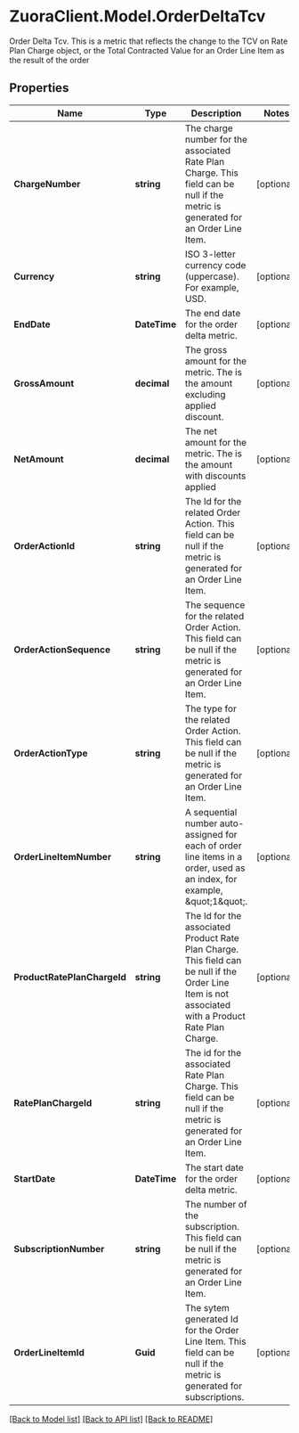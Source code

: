 # ZuoraClient.Model.OrderDeltaTcv
Order Delta Tcv. This is a metric that reflects the change to the TCV on Rate Plan Charge object, or the Total Contracted Value for an Order Line Item as the result of the order 

## Properties

Name | Type | Description | Notes
------------ | ------------- | ------------- | -------------
**ChargeNumber** | **string** | The charge number for the associated Rate Plan Charge. This field can be null if the metric is generated for an Order Line Item.  | [optional] 
**Currency** | **string** | ISO 3-letter currency code (uppercase). For example, USD.  | [optional] 
**EndDate** | **DateTime** | The end date for the order delta metric.  | [optional] 
**GrossAmount** | **decimal** | The gross amount for the metric. The is the amount excluding applied discount.  | [optional] 
**NetAmount** | **decimal** | The net amount for the metric. The is the amount with discounts applied  | [optional] 
**OrderActionId** | **string** | The Id for the related Order Action. This field can be null if the metric is generated for an Order Line Item.  | [optional] 
**OrderActionSequence** | **string** | The sequence for the related Order Action. This field can be null if the metric is generated for an Order Line Item.  | [optional] 
**OrderActionType** | **string** | The type for the related Order Action. This field can be null if the metric is generated for an Order Line Item.  | [optional] 
**OrderLineItemNumber** | **string** | A sequential number auto-assigned for each of order line items in a order, used as an index, for example, \&quot;1\&quot;.  | [optional] 
**ProductRatePlanChargeId** | **string** | The Id for the associated Product Rate Plan Charge. This field can be null if the Order Line Item is not associated with a Product Rate Plan Charge.  | [optional] 
**RatePlanChargeId** | **string** | The id for the associated Rate Plan Charge. This field can be null if the metric is generated for an Order Line Item.  | [optional] 
**StartDate** | **DateTime** | The start date for the order delta metric.  | [optional] 
**SubscriptionNumber** | **string** | The number of the subscription. This field can be null if the metric is generated for an Order Line Item.  | [optional] 
**OrderLineItemId** | **Guid** | The sytem generated Id for the Order Line Item. This field can be null if the metric is generated for subscriptions.  | [optional] 

[[Back to Model list]](../README.md#documentation-for-models) [[Back to API list]](../README.md#documentation-for-api-endpoints) [[Back to README]](../README.md)


